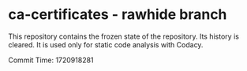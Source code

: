 # ca-certificates - rawhide branch

This repository contains the frozen state of the repository.
Its history is cleared. It is used only for static code
analysis with Codacy.

Commit Time: 1720918281